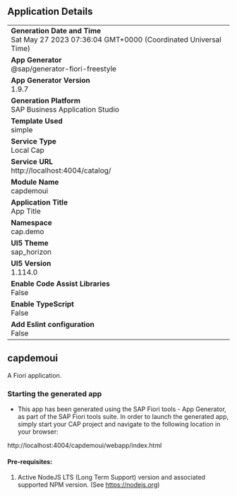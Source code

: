 ## Application Details
|               |
| ------------- |
|**Generation Date and Time**<br>Sat May 27 2023 07:36:04 GMT+0000 (Coordinated Universal Time)|
|**App Generator**<br>@sap/generator-fiori-freestyle|
|**App Generator Version**<br>1.9.7|
|**Generation Platform**<br>SAP Business Application Studio|
|**Template Used**<br>simple|
|**Service Type**<br>Local Cap|
|**Service URL**<br>http://localhost:4004/catalog/
|**Module Name**<br>capdemoui|
|**Application Title**<br>App Title|
|**Namespace**<br>cap.demo|
|**UI5 Theme**<br>sap_horizon|
|**UI5 Version**<br>1.114.0|
|**Enable Code Assist Libraries**<br>False|
|**Enable TypeScript**<br>False|
|**Add Eslint configuration**<br>False|

## capdemoui

A Fiori application.

### Starting the generated app

-   This app has been generated using the SAP Fiori tools - App Generator, as part of the SAP Fiori tools suite.  In order to launch the generated app, simply start your CAP project and navigate to the following location in your browser:

http://localhost:4004/capdemoui/webapp/index.html

#### Pre-requisites:

1. Active NodeJS LTS (Long Term Support) version and associated supported NPM version.  (See https://nodejs.org)


